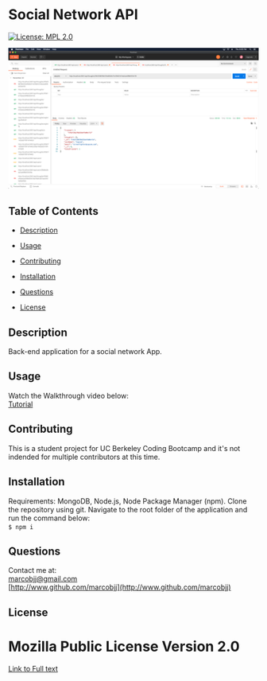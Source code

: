 
# Social Network API



[![License: MPL 2.0](https://img.shields.io/badge/License-MPL%202.0-brightgreen.svg)](https://opensource.org/licenses/MPL-2.0)

![Screenshot](/assets/screenshot.png?raw=true) 

## Table of Contents


 
* [Description](#description)  
 
* [Usage](#usage)  
 
* [Contributing](#contributing)  
 
* [Installation](#installation)  
 
* [Questions](#questions)  
 
* [License](#license)  
  


## Description


Back-end application for a social network App.  

## Usage


Watch the Walkthrough video below:  
[Tutorial](https://www.youtube.com/watch?v=76RFnwRlZlc&ab_channel=MarcoEvangelista)  

## Contributing


This is a student project for UC Berkeley Coding Bootcamp and it's not indended for multiple contributors at this time.  
 

## Installation


Requirements: MongoDB, Node.js, Node Package Manager (npm). Clone the repository using git. Navigate to the root folder of the application and run the command below:  
 ``` $ npm i ```   

## Questions


Contact me at:  
[marcobjj@gmail.com](mailto:marcobjj@gmail.com)  
[http://www.github.com/marcobjj](http://www.github.com/marcobjj)  

## License


Mozilla Public License Version 2.0  
==================================  
[Link to Full text](https://choosealicense.com/licenses/mpl-2.0/)
    

